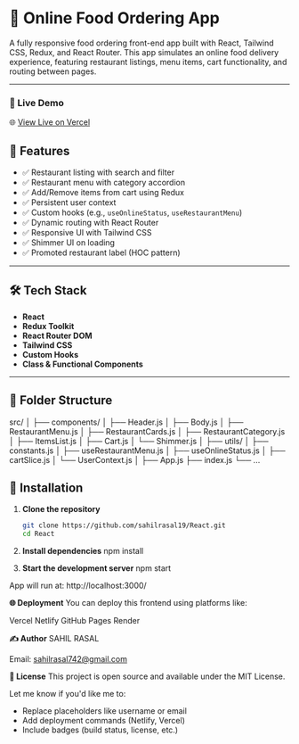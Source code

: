 # 🍔 Online Food Ordering App

A fully responsive food ordering front-end app built with React, Tailwind CSS, Redux, and React Router. This app simulates an online food delivery experience, featuring restaurant listings, menu items, cart functionality, and routing between pages.

---

### 🚀 Live Demo

🌐 [View Live on Vercel](https://foodexpress-ten.vercel.app/)

## 🚀 Features

- ✅ Restaurant listing with search and filter
- ✅ Restaurant menu with category accordion
- ✅ Add/Remove items from cart using Redux
- ✅ Persistent user context
- ✅ Custom hooks (e.g., `useOnlineStatus`, `useRestaurantMenu`)
- ✅ Dynamic routing with React Router
- ✅ Responsive UI with Tailwind CSS
- ✅ Shimmer UI on loading
- ✅ Promoted restaurant label (HOC pattern)

---

## 🛠 Tech Stack

- **React**
- **Redux Toolkit**
- **React Router DOM**
- **Tailwind CSS**
- **Custom Hooks**
- **Class & Functional Components**

---

## 📁 Folder Structure

src/
│
├── components/
│ ├── Header.js
│ ├── Body.js
│ ├── RestaurantMenu.js
│ ├── RestaurantCards.js
│ ├── RestaurantCategory.js
│ ├── ItemsList.js
│ ├── Cart.js
│ └── Shimmer.js
│
├── utils/
│ ├── constants.js
│ ├── useRestaurantMenu.js
│ ├── useOnlineStatus.js
│ ├── cartSlice.js
│ └── UserContext.js
│
├── App.js
├── index.js
└── ...

## 🔧 Installation

1. **Clone the repository**

   ```bash
   git clone https://github.com/sahilrasal19/React.git
   cd React

   ```

2. **Install dependencies**
   npm install

3. **Start the development server**
   npm start

App will run at: http://localhost:3000/

**🌐 Deployment**
You can deploy this frontend using platforms like:

Vercel
Netlify
GitHub Pages
Render

**✍️ Author**
SAHIL RASAL

Email: sahilrasal742@gmail.com

**📄 License**
This project is open source and available under the MIT License.

Let me know if you'd like me to:

- Replace placeholders like username or email
- Add deployment commands (Netlify, Vercel)
- Include badges (build status, license, etc.)
